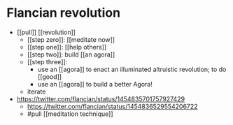# Flancian revolution
- [[pull]] [[revolution]]
	- [[step zero]]: [[meditate now]]
	- [[step one]]: [[help others]]
	- [[step two]]: build [[an agora]]
	- [[step three]]:
		- use an [[agora]] to enact an illuminated altruistic revolution; to do [[good]]
		- use an [[agora]] to build a better Agora!
	- iterate
- https://twitter.com/flancian/status/1454835701757927429
	- https://twitter.com/flancian/status/1454836529554206722
	- #pull [[meditation technique]]